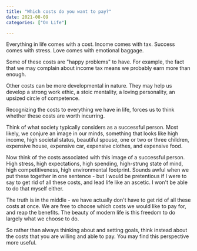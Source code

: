 ```yaml
---
title: "Which costs do you want to pay?"
date: 2021-08-09
categories: ["On Life"]

---
```


Everything in life comes with a cost. Income comes with tax. Success comes with stress. Love comes with emotional baggage.

Some of these costs are "happy problems" to have. For example, the fact that we may complain about income tax means we probably earn more than enough.

Other costs can be more developmental in nature. They may help us develop a strong work ethic, a stoic mentality, a loving personality, an upsized circle of competence.

Recognizing the costs to everything we have in life, forces us to think whether these costs are worth incurring.

Think of what society typically considers as a successful person. Most likely, we conjure an image in our minds, something that looks like high income, high societal status, beautiful spouse, one or two or three children, expensive house, expensive car, expensive clothes, and expensive food.

Now think of the costs associated with this image of a successful person. High stress, high expectations, high spending, high-strung state of mind, high competitiveness, high environmental footprint. Sounds awful when we put these together in one sentence - but I would be pretentious if I were to say to get rid of all these costs, and lead life like an ascetic. I won't be able to do that myself either.

The truth is in the middle - we have actually don't have to get rid of all these costs at once. We are free to choose which costs we would like to pay for, and reap the benefits. The beauty of modern life is this freedom to do largely what we choose to do. 

So rather than always thinking about and setting goals, think instead about the costs that you are willing and able to pay. You may find this perspective more useful.